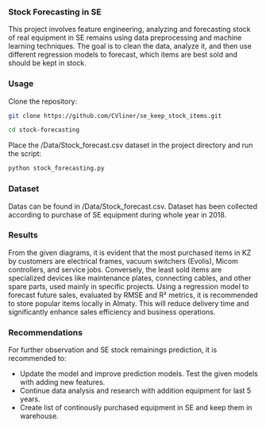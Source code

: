 ### Stock Forecasting in SE

This project involves feature engineering, analyzing and forecasting stock of real equipment in SE remains using data preprocessing and machine learning techniques. The goal is to clean the data, analyze it, and then use different regression models to forecast, which items are best sold and should be kept in stock.

### Usage

Clone the repository:
```bash
git clone https://github.com/CVliner/se_keep_stock_items.git
```
```bash
cd stock-forecasting
```
Place the /Data/Stock_forecast.csv dataset in the project directory and run the script:
```bash
python stock_forecasting.py
```

### Dataset
Datas can be found in /Data/Stock_forecast.csv. Dataset has been collected according to purchase of SE equipment during whole year in 2018.

### Results
From the given diagrams, it is evident that the most purchased items in KZ by customers are electrical frames, vacuum switchers (Evolis), Micom controllers, and service jobs. Conversely, the least sold items are specialized devices like maintenance plates, connecting cables, and other spare parts, used mainly in specific projects. Using a regression model to forecast future sales, evaluated by RMSE and R² metrics, it is recommended to store popular items locally in Almaty. This will reduce delivery time and significantly enhance sales efficiency and business operations.

### Recommendations
For further observation and SE stock remainings prediction, it is recommended to:

- Update the model and improve prediction models. Test the given models with adding new features.
- Continue data analysis and research with addition equipment for last 5 years.
- Create list of continously purchased equipment in SE and keep them in warehouse.


